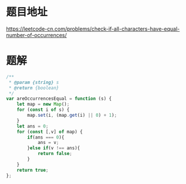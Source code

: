 # 题目地址
https://leetcode-cn.com/problems/check-if-all-characters-have-equal-number-of-occurrences/

# 题解
```js
/**
 * @param {string} s
 * @return {boolean}
 */
var areOccurrencesEqual = function (s) {
    let map = new Map();
    for (const i of s) {
        map.set(i, (map.get(i) || 0) + 1);
    }
    let ans = 0;
    for (const [,v] of map) {
        if(ans === 0){
            ans = v;
        }else if(v !== ans){
            return false;
        }
    }
    return true;
};
```